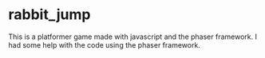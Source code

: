 # rabbit_jump
This is a platformer game made with javascript and the phaser framework. I had some help with the code using the phaser framework.
